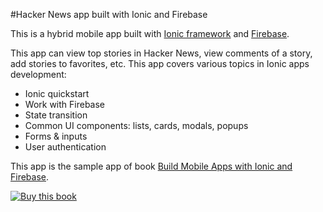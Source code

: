 #Hacker News app built with Ionic and Firebase

This is a hybrid mobile app built with [Ionic framework](http://www.ionicframework.com) and [Firebase](http://www.firebase.com).

This app can view top stories in Hacker News, view comments of a story, add stories to favorites, etc. This app covers various topics in Ionic apps development:

* Ionic quickstart
* Work with Firebase
* State transition
* Common UI components: lists, cards, modals, popups
* Forms & inputs
* User authentication

This app is the sample app of book [Build Mobile Apps with Ionic and Firebase](https://leanpub.com/build-mobile-apps-with-ionic-and-firebase).

[![Buy this book](https://s3.amazonaws.com/titlepages.leanpub.com/build-mobile-apps-with-ionic-and-firebase/large)](https://leanpub.com/build-mobile-apps-with-ionic-and-firebase)